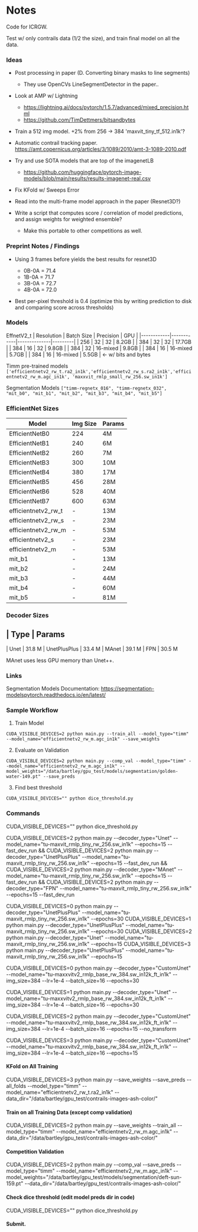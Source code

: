 # Notes

Code for ICRGW.

Test w/ only contrails data (1/2 the size), and train final model on all the data.

### Ideas

- Post processing in paper (D. Converting binary masks to line segments)
    - They use OpenCVs LineSegmentDetector in the paper..

- Look at AMP w/ Lightning 
    - https://lightning.ai/docs/pytorch/1.5.7/advanced/mixed_precision.html
    - https://github.com/TimDettmers/bitsandbytes

- Train a 512 img model. +2% from 256 -> 384
'maxvit_tiny_tf_512.in1k'?

- Automatic contrail tracking paper. https://amt.copernicus.org/articles/3/1089/2010/amt-3-1089-2010.pdf

- Try and use SOTA models that are top of the imagenetLB
    - https://github.com/huggingface/pytorch-image-models/blob/main/results/results-imagenet-real.csv

- Fix KFold w/ Sweeps Error
- Read into the multi-frame model approach in the paper (Resnet3D?)

- Write a script that computes score / correlation of model predictions, and assign weights for weighted ensemble?
    - Make this portable to other competitions as well.

### Preprint Notes / Findings

- Using 3 frames before yields the best results for resnet3D
    - 0B-0A = 71.4
    - 1B-0A = 71.7
    - 3B-0A = 72.7
    - 4B-0A = 72.0

- Best per-pixel threshold is 0.4 (optimize this by writing prediction to disk and comparing score across thresholds)

### Models

EffnetV2_t
| Resolution | Batch Size | Precision    | GPU     |
|------------|------------|--------------|---------|
| 256        | 32         | 32           | 8.2GB   |
| 384        | 32         | 32           | 17.7GB  |
| 384        | 16         | 32           | 9.8GB   |
| 384        | 32         | 16-mixed     | 9.8GB   |
| 384        | 16         | 16-mixed     | 5.7GB   |
| 384        | 16         | 16-mixed     | 5.5GB   | <- w/ bits and bytes


Timm pre-trained models
`['efficientnetv2_rw_t.ra2_in1k','efficientnetv2_rw_s.ra2_in1k','efficientnetv2_rw_m.agc_in1k', 'maxxvit_rmlp_small_rw_256.sw_in1k']`

Segmentation Models
`["timm-regnetx_016", "timm-regnetx_032", "mit_b0", "mit_b1", "mit_b2", "mit_b3", "mit_b4", "mit_b5"]`

### EfficientNet Sizes

| Model                | Img Size | Params |
|----------------------|----------|--------|
| EfficientNetB0       | 224      | 4M     |
| EfficientNetB1       | 240      | 6M     |
| EfficientNetB2       | 260      | 7M     |
| EfficientNetB3       | 300      | 10M    |
| EfficientNetB4       | 380      | 17M    |
| EfficientNetB5       | 456      | 28M    |
| EfficientNetB6       | 528      | 40M    |
| EfficientNetB7       | 600      | 63M    |
| efficientnetv2_rw_t  | -        | 13M    |
| efficientnetv2_rw_s  | -        | 23M    |
| efficientnetv2_rw_m  | -        | 53M    |
| efficientnetv2_s     | -        | 23M    |
| efficientnetv2_m     | -        | 53M    |
| mit_b1               | -        | 13M    |
| mit_b2               | -        | 24M    |
| mit_b3               | -        | 44M    |
| mit_b4               | -        | 60M    |
| mit_b5               | -        | 81M    |

### Decoder Sizes

| Type       | Params
---------------------------
| Unet         | 31.8 M
| UnetPlusPlus | 33.4 M
| MAnet        | 39.1 M
| FPN          | 30.5 M

MAnet uses less GPU memory than Unet++.

### Links

Segmentation Models Documentation: https://segmentation-modelspytorch.readthedocs.io/en/latest/


### Sample Workflow

1. Train Model

`CUDA_VISIBLE_DEVICES=2 python main.py --train_all --model_type="timm" --model_name="efficientnetv2_rw_m.agc_in1k" --save_weights`

2. Evaluate on Validation

`CUDA_VISIBLE_DEVICES=2 python main.py --comp_val --model_type="timm" --model_name="efficientnetv2_rw_m.agc_in1k" --model_weights="/data/bartley/gpu_test/models/segmentation/golden-water-149.pt" --save_preds`

3. Find best threshold

`CUDA_VISIBLE_DEVICES="" python dice_threshold.py`

### Commands

CUDA_VISIBLE_DEVICES="" python dice_threshold.py

CUDA_VISIBLE_DEVICES=2 python main.py --decoder_type="Unet" --model_name="tu-maxvit_rmlp_tiny_rw_256.sw_in1k" --epochs=15 --fast_dev_run &&
CUDA_VISIBLE_DEVICES=2 python main.py --decoder_type="UnetPlusPlus" --model_name="tu-maxvit_rmlp_tiny_rw_256.sw_in1k" --epochs=15 --fast_dev_run &&
CUDA_VISIBLE_DEVICES=2 python main.py --decoder_type="MAnet" --model_name="tu-maxvit_rmlp_tiny_rw_256.sw_in1k" --epochs=15 --fast_dev_run &&
CUDA_VISIBLE_DEVICES=2 python main.py --decoder_type="FPN" --model_name="tu-maxvit_rmlp_tiny_rw_256.sw_in1k" --epochs=15 --fast_dev_run

CUDA_VISIBLE_DEVICES=0 python main.py --decoder_type="UnetPlusPlus" --model_name="tu-maxvit_rmlp_tiny_rw_256.sw_in1k" --epochs=30
CUDA_VISIBLE_DEVICES=1 python main.py --decoder_type="UnetPlusPlus" --model_name="tu-maxvit_rmlp_tiny_rw_256.sw_in1k" --epochs=30
CUDA_VISIBLE_DEVICES=2 python main.py --decoder_type="Unet" --model_name="tu-maxvit_rmlp_tiny_rw_256.sw_in1k" --epochs=15
CUDA_VISIBLE_DEVICES=3 python main.py --decoder_type="UnetPlusPlus" --model_name="tu-maxvit_rmlp_tiny_rw_256.sw_in1k" --epochs=15

CUDA_VISIBLE_DEVICES=0 python main.py --decoder_type="CustomUnet" --model_name="tu-maxxvitv2_rmlp_base_rw_384.sw_in12k_ft_in1k" --img_size=384 --lr=1e-4 --batch_size=16 --epochs=30

CUDA_VISIBLE_DEVICES=1 python main.py --decoder_type="Unet" --model_name="tu-maxxvitv2_rmlp_base_rw_384.sw_in12k_ft_in1k" --img_size=384 --lr=1e-4 --batch_size=16 --epochs=30

CUDA_VISIBLE_DEVICES=2 python main.py --decoder_type="CustomUnet" --model_name="tu-maxxvitv2_rmlp_base_rw_384.sw_in12k_ft_in1k" --img_size=384 --lr=1e-4 --batch_size=16 --epochs=15 --no_transform

CUDA_VISIBLE_DEVICES=3 python main.py --decoder_type="CustomUnet" --model_name="tu-maxxvitv2_rmlp_base_rw_384.sw_in12k_ft_in1k" --img_size=384 --lr=1e-4 --batch_size=16 --epochs=15


#### KFold on All Training
CUDA_VISIBLE_DEVICES=3 python main.py --save_weights --save_preds --all_folds --model_type="timm" --model_name="efficientnetv2_rw_t.ra2_in1k" --data_dir="/data/bartley/gpu_test/contrails-images-ash-color/"

#### Train on all Training Data (except comp validation)
CUDA_VISIBLE_DEVICES=2 python main.py --save_weights --train_all --model_type="timm" --model_name="efficientnetv2_rw_m.agc_in1k" --data_dir="/data/bartley/gpu_test/contrails-images-ash-color/"

#### Competition Validation
CUDA_VISIBLE_DEVICES=2 python main.py --comp_val --save_preds --model_type="timm" --model_name="efficientnetv2_rw_m.agc_in1k" --model_weights="/data/bartley/gpu_test/models/segmentation/deft-sun-159.pt" --data_dir="/data/bartley/gpu_test/contrails-images-ash-color/"

#### Check dice threshold (edit model preds dir in code)
CUDA_VISIBLE_DEVICES="" python dice_threshold.py

#### Submit.